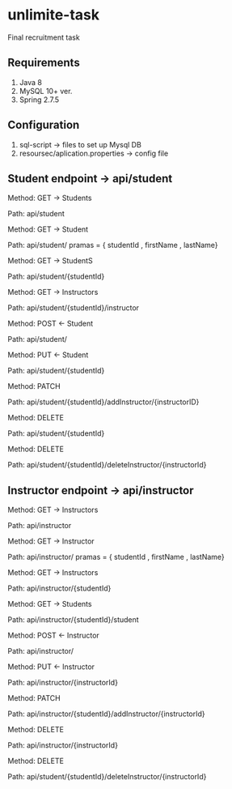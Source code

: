 # unlimite-task
Final recruitment task

## Requirements
1. Java 8
2. MySQL 10+ ver.
3. Spring 2.7.5

## Configuration
1. sql-script -> files to set up Mysql DB
2. resoursec/aplication.properties -> config file

## Student endpoint -> api/student
Method: GET -> Students

Path: api/student 

Method: GET -> Student

Path: api/student/ pramas = { studentId , firstName , lastName} 

Method: GET -> StudentS

Path: api/student/{studentId}

Method: GET -> Instructors

Path: api/student/{studentId}/instructor

Method: POST <- Student

Path: api/student/ 

Method: PUT <- Student

Path: api/student/{studentId}

Method: PATCH 

Path: api/student/{studentId}/addInstructor/{instructorID}

Method: DELETE 

Path: api/student/{studentId}

Method: DELETE 

Path: api/student/{studentId}/deleteInstructor/{instructorId}

## Instructor endpoint -> api/instructor
Method: GET -> Instructors

Path: api/instructor 

Method: GET -> Instructor

Path: api/instructor/ pramas = { studentId , firstName , lastName} 

Method: GET -> Instructors

Path: api/instructor/{studentId}

Method: GET -> Students

Path: api/instructor/{studentId}/student

Method: POST <- Instructor

Path: api/instructor/ 

Method: PUT <- Instructor

Path: api/instructor/{instructorId}

Method: PATCH 

Path: api/instructor/{studentId}/addInstructor/{instructorId}

Method: DELETE 

Path: api/instructor/{instructorId}

Method: DELETE 

Path: api/student/{studentId}/deleteInstructor/{instructorId}
